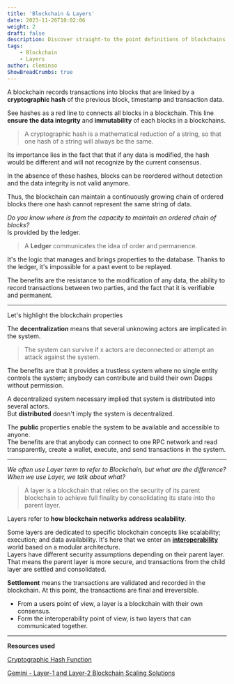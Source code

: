 ```yaml
---
title: 'Blockchain & Layers'
date: 2023-11-26T10:02:06
weight: 2
draft: false
description: Discover straight-to the point definitions of blockchains and layers.
tags:
    - Blockchain
    - Layers
author: cleminso
ShowBreadCrumbs: true
---
```


A blockchain records transactions into blocks that are linked by a **cryptographic hash** of the previous block, timestamp and transaction data. 

See hashes as a red line to connects all blocks in a blockchain. This line **ensure the data integrity** and **immutability** of each blocks in a blockchains. 

> A cryptographic hash is a mathematical reduction of a string, so that one hash of a string will always be the same.

Its importance lies in the fact that that if any data is modified, the hash would be different and will not recognize by the current consensus.

In the absence of these hashes, blocks can be reordered without detection and the data integrity is not valid anymore.

Thus, the blockchain can maintain a continuously growing chain of ordered blocks there one hash cannot represent the same string of data.

*Do you know where is from the capacity to maintain an ordered chain of blocks?*  
Is provided by the ledger.

> A **Ledger** communicates the idea of order and permanence. 

It's the logic that manages and brings properties to the database. Thanks to the ledger, it's impossible for a past event to be replayed. 

The benefits are the resistance to the modification of any data, the ability to record transactions between two parties, and the fact that it is verifiable and permanent.

---

Let's highlight the blockchain properties

The **decentralization** means that several unknowing actors are implicated in the system. 

> The system can survive if x actors are deconnected or attempt an attack against the system. 

The benefits are that it provides a trustless system where no single entity controls the system; anybody can contribute and build their own Dapps without permission.

A decentralized system necessary implied that system is distributed into several actors.  
But **distributed** doesn't imply the system is decentralized.

The **public** properties enable the system to be available and accessible to anyone.  
The benefits are that anybody can connect to one RPC network and read transparently, create a wallet, execute, and send transactions in the system.

---

*We often use Layer term to refer to Blockchain, but what are the difference? When we use Layer, we talk about what?*

> A layer is a blockchain that relies on the security of its parent blockchain to achieve full finality by consolidating its state into the parent layer.

Layers refer to **how blockchain networks address scalability**.

Some layers are dedicated to specific blockchain concepts like scalability; execution; and data availability. It's here that we enter an [**interoperability**](https://cleminso.xyz/definitions/interoperability/) world based on a modular architecture.  
Layers have different security assumptions depending on their parent layer. That means the parent layer is more secure, and transactions from the child layer are settled and consolidated.

**Settlement** means the transactions are validated and recorded in the blockchain. At this point, the transactions are final and irreversible.

- From a users point of view, a layer is a blockchain with their own consensus.  
- Form the interoperability point of view, is two layers that can communicated together.

---

**Resources used**

[Cryptographic Hash Function](https://en.wikipedia.org/wiki/Cryptographic_hash_function)

[Gemini - Layer-1 and Layer-2 Blockchain Scaling Solutions](https://www.gemini.com/cryptopedia/blockchain-layer-2-network-layer-1-network#section-layer-1-scaling-solutions)

